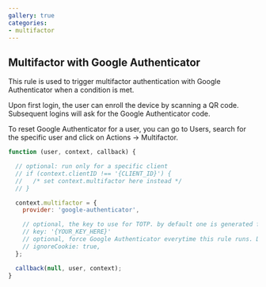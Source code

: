 ```yaml
---
gallery: true
categories:
- multifactor
---
```


## Multifactor with Google Authenticator

This rule is used to trigger multifactor authentication with Google Authenticator when a condition is met.

Upon first login, the user can enroll the device by scanning a QR code. Subsequent logins will ask for the Google Authenticator code.

To reset Google Authenticator for a user, you can go to Users, search for the specific user and click on Actions -> Multifactor.

```js
function (user, context, callback) {

  // optional: run only for a specific client
  // if (context.clientID !== '{CLIENT_ID}') {
  //   /* set context.multifactor here instead */
  // }

  context.multifactor = {
    provider: 'google-authenticator',

    // optional, the key to use for TOTP. by default one is generated for you
    // key: '{YOUR_KEY_HERE}'
    // optional, force Google Authenticator everytime this rule runs. Defaults to false.
    // ignoreCookie: true,
  };

  callback(null, user, context);
}
```
